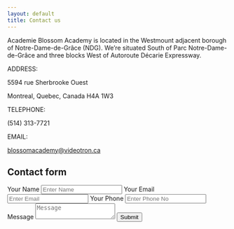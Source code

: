 ```yaml
---
layout: default
title: Contact us
---
```

Academie Blossom Academy is located in the Westmount adjacent borough of Notre-Dame-de-Grâce (NDG). We’re situated South of Parc Notre-Dame-de-Grâce and three blocks West of Autoroute Décarie Expressway.

ADDRESS:

5594 rue Sherbrooke Ouest

Montreal, Quebec, Canada  H4A 1W3

TELEPHONE: 

(514) 313-7721

EMAIL:

blossomacademy@videotron.ca

## Contact form
<form method="POST" action="https://formspree.io/blossomacademy@videotron.ca">
  <input type="hidden" name="_subject" value="Website contact" />
  <label>Your Name</label>
  <input type="text" name="name" placeholder="Enter Name">
  <label>Your Email</label>
  <input type="email" name="email" placeholder="Enter Email">
  <label>Your Phone</label>
  <input type="phone" name="phone" placeholder="Enter Phone No">
  <label>Message</label>
  <textarea name="message" placeholder="Message"></textarea>
  <button type="submit">Submit</button>
  <input type="hidden" name="_next" value="http://www.blossomacademy.info/" />
</form>
